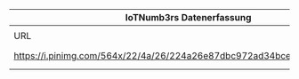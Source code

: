 |IoTNumb3rs Datenerfassung|||||||||||
| ---- | ---- | ---- | ---- | ---- | ---- | ---- | ---- | ---- | ---- | ---- |
||||||||||||
|URL|home_url|filename|device_class|device_count|market_class|market_volume|prognosis_year|publication_year|authorship_class|Dropbox folder|
|https://i.pinimg.com/564x/22/4a/26/224a26e87dbc972ad34bcee47e995290.jpg|https://www.digitalinformationworld.com/2018/02/iot-trends-for-2018-infographic.html|file4_224a26e87dbc972ad34bcee47e995290.jpg||||||||JinlinHolic/20190109-2100|
